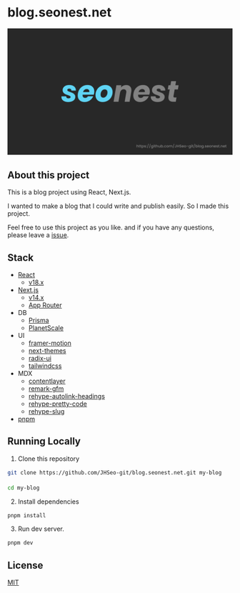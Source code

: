 # blog.seonest.net

![seonest](./src/app/opengraph-image.png)

## About this project

This is a blog project using React, Next.js.

I wanted to make a blog that I could write and publish easily. So I made this project.

Feel free to use this project as you like.
and if you have any questions, please leave a [issue](https://github.com/JHSeo-git/blog.seonest.net/issues/new).

## Stack

- [React](https://beta.reactjs.org/)
  - [v18.x](https://www.npmjs.com/package/react)
- [Next.js](https://beta.nextjs.org/)
  - [v14.x](https://www.npmjs.com/package/next)
  - [App Router](https://beta.nextjs.org/docs/app-directory-roadmap)
- DB
  - [Prisma](https://www.prisma.io/)
  - [PlanetScale](https://planetscale.com/)
- UI
  - [framer-motion](https://www.framer.com/motion/)
  - [next-themes](https://github.com/pacocoursey/next-themes)
  - [radix-ui](https://www.radix-ui.com/)
  - [tailwindcss](https://tailwindcss.com/)
- MDX
  - [contentlayer](https://www.contentlayer.dev/)
  - [remark-gfm](https://github.com/remarkjs/remark-gfm)
  - [rehype-autolink-headings](https://github.com/rehypejs/rehype-autolink-headings)
  - [rehype-pretty-code](https://github.com/atomiks/rehype-pretty-code)
  - [rehype-slug](https://github.com/rehypejs/rehype-slug)
- [pnpm](https://pnpm.io/)

## Running Locally

1. Clone this repository

```bash
git clone https://github.com/JHSeo-git/blog.seonest.net.git my-blog

cd my-blog
```

2. Install dependencies

```bash
pnpm install
```

3. Run dev server.

```bash
pnpm dev
```

## License

[MIT](./LICENSE)

